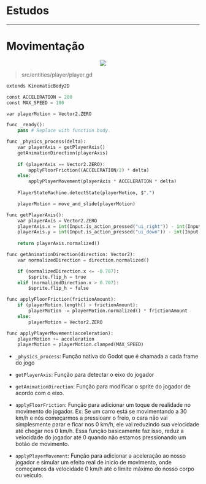 # Estudos

---

# Movimentação
<p align="center">
    <img src="./doc/movement.gif">
</p>

> src/entities/player/player.gd
```python
extends KinematicBody2D

const ACCELERATION = 200
const MAX_SPEED = 100

var playerMotion = Vector2.ZERO

func _ready():
	pass # Replace with function body.

func _physics_process(delta):
	var playerAxis = getPlayerAxis()
	getAnimationDirection(playerAxis)
	
	if (playerAxis == Vector2.ZERO):
		applyFloorFriction((ACCELERATION/2) * delta)
	else:
		applyPlayerMovement(playerAxis * ACCELERATION * delta)
	
	PlayerStateMachine.detectState(playerMotion, $".")

	playerMotion = move_and_slide(playerMotion)

func getPlayerAxis():
	var playerAxis = Vector2.ZERO
	playerAxis.x = int(Input.is_action_pressed("ui_right")) - int(Input.is_action_pressed("ui_left"))
	playerAxis.y = int(Input.is_action_pressed("ui_down")) - int(Input.is_action_pressed("ui_up"))
	
	return playerAxis.normalized()

func getAnimationDirection(direction: Vector2):
	var normalizedDirection = direction.normalized()

	if (normalizedDirection.x <= -0.707):
		$sprite.flip_h = true
	elif (normalizedDirection.x > 0.707):
		$sprite.flip_h = false

func applyFloorFriction(frictionAmount):
	if (playerMotion.length() > frictionAmount):
		playerMotion -= playerMotion.normalized() * frictionAmount
	else:
		playerMotion = Vector2.ZERO

func applyPlayerMovement(acceleration):
	playerMotion += acceleration
	playerMotion = playerMotion.clamped(MAX_SPEED)
```

- `_physics_process`: Função nativa do Godot que é chamada a cada frame do jogo

- `getPlayerAxis`: Função para detectar o eixo do jogador

- `getAnimationDirection`: Função para modificar o sprite do jogador de acordo com o eixo.

- `applyFloorFriction`: Função para adicionar um toque de realidade no movimento do jogador. Ex: Se um carro está se movimentando a 30 km/h e nós começarmos a pressioanr o freio, o cara não vai simplesmente parar e ficar nos 0 km/h, ele vai reduzindo sua velocidade até chegar nos 0 km/h. Essa função basicamente faz isso, reduz a velocidade do jogador até 0 quando não estamos pressionando um botão de movimento.

- `applyPlayerMovement`: Função para adicionar a aceleração ao nosso jogador e simular um efeito real de inicio de movimento, onde começamos da velocidade 0 km/h até o limite máximo do nosso corpo ou veículo.
